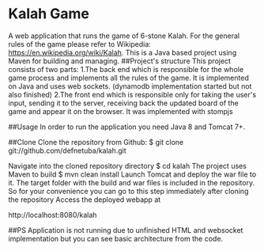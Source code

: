  # Kalah Game

A web application that runs the game of 6-stone Kalah. For the general rules of the game please refer to Wikipedia: https://en.wikipedia.org/wiki/Kalah. This is a Java based project using Maven for building and managing.
##Project's structure
This project consists of two parts:
1.The back end which is responsible for the whole game process and implements all the rules of the game.
It is implemented on Java and uses web sockets. (dynamodb implementation started but not also finished)
2.The front end which is responsible only for taking the user's input, sending it to the server, receiving back the updated board of the game and appear it on the browser. It was implemented with stompjs 


##Usage
In order to run the application you need Java 8 and Tomcat 7+.


##Clone
Clone the repository from Github:
$ git clone git://github.com/defnetuba/kalah.git

Navigate into the cloned repository directory
$ cd kalah
The project uses Maven to build
$ mvn clean install
Launch Tomcat and deploy the war file to it. The target folder with the build and war files is included in the repository. So for your convenience you can go to this step immediately after cloning the repository
Access the deployed webapp at

http://localhost:8080/kalah

##PS
Application is not running due to unfinished HTML and websocket implementation but you can see basic architecture from the code. 
